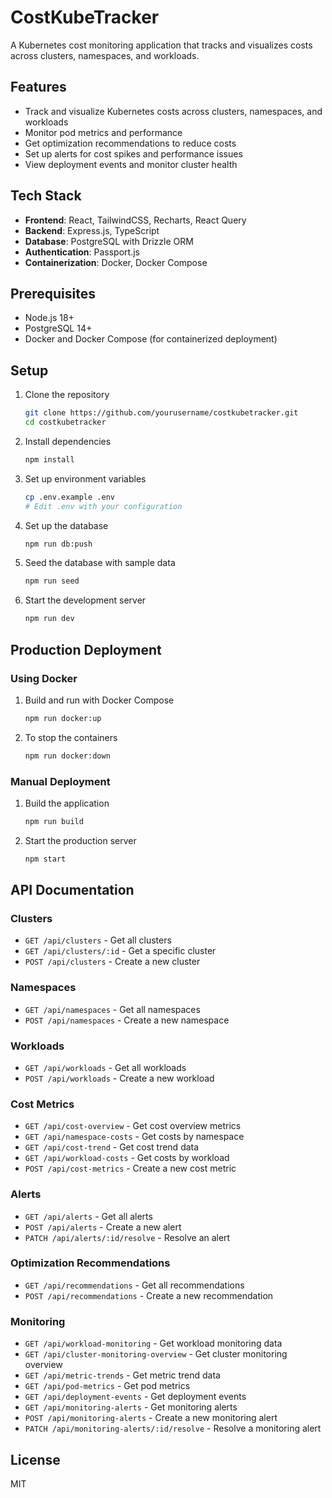 # CostKubeTracker

A Kubernetes cost monitoring application that tracks and visualizes costs across clusters, namespaces, and workloads.

## Features

- Track and visualize Kubernetes costs across clusters, namespaces, and workloads
- Monitor pod metrics and performance
- Get optimization recommendations to reduce costs
- Set up alerts for cost spikes and performance issues
- View deployment events and monitor cluster health

## Tech Stack

- **Frontend**: React, TailwindCSS, Recharts, React Query
- **Backend**: Express.js, TypeScript
- **Database**: PostgreSQL with Drizzle ORM
- **Authentication**: Passport.js
- **Containerization**: Docker, Docker Compose

## Prerequisites

- Node.js 18+
- PostgreSQL 14+
- Docker and Docker Compose (for containerized deployment)

## Setup

1. Clone the repository
   ```bash
   git clone https://github.com/yourusername/costkubetracker.git
   cd costkubetracker
   ```

2. Install dependencies
   ```bash
   npm install
   ```

3. Set up environment variables
   ```bash
   cp .env.example .env
   # Edit .env with your configuration
   ```

4. Set up the database
   ```bash
   npm run db:push
   ```

5. Seed the database with sample data
   ```bash
   npm run seed
   ```

6. Start the development server
   ```bash
   npm run dev
   ```

## Production Deployment

### Using Docker

1. Build and run with Docker Compose
   ```bash
   npm run docker:up
   ```

2. To stop the containers
   ```bash
   npm run docker:down
   ```

### Manual Deployment

1. Build the application
   ```bash
   npm run build
   ```

2. Start the production server
   ```bash
   npm start
   ```

## API Documentation

### Clusters

- `GET /api/clusters` - Get all clusters
- `GET /api/clusters/:id` - Get a specific cluster
- `POST /api/clusters` - Create a new cluster

### Namespaces

- `GET /api/namespaces` - Get all namespaces
- `POST /api/namespaces` - Create a new namespace

### Workloads

- `GET /api/workloads` - Get all workloads
- `POST /api/workloads` - Create a new workload

### Cost Metrics

- `GET /api/cost-overview` - Get cost overview metrics
- `GET /api/namespace-costs` - Get costs by namespace
- `GET /api/cost-trend` - Get cost trend data
- `GET /api/workload-costs` - Get costs by workload
- `POST /api/cost-metrics` - Create a new cost metric

### Alerts

- `GET /api/alerts` - Get all alerts
- `POST /api/alerts` - Create a new alert
- `PATCH /api/alerts/:id/resolve` - Resolve an alert

### Optimization Recommendations

- `GET /api/recommendations` - Get all recommendations
- `POST /api/recommendations` - Create a new recommendation

### Monitoring

- `GET /api/workload-monitoring` - Get workload monitoring data
- `GET /api/cluster-monitoring-overview` - Get cluster monitoring overview
- `GET /api/metric-trends` - Get metric trend data
- `GET /api/pod-metrics` - Get pod metrics
- `GET /api/deployment-events` - Get deployment events
- `GET /api/monitoring-alerts` - Get monitoring alerts
- `POST /api/monitoring-alerts` - Create a new monitoring alert
- `PATCH /api/monitoring-alerts/:id/resolve` - Resolve a monitoring alert

## License

MIT